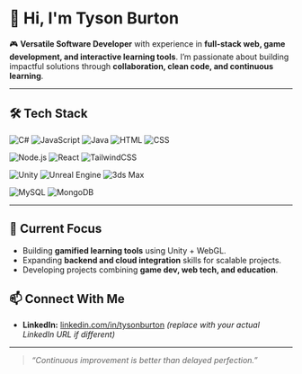 # 👋 Hi, I'm Tyson Burton

🎮 **Versatile Software Developer** with experience in **full-stack web, game development, and interactive learning tools**. I’m passionate about building impactful solutions through **collaboration, clean code, and continuous learning**.

---

## 🛠️ Tech Stack

![C#](https://img.shields.io/badge/C%23-239120?style=flat&logo=csharp&logoColor=white)
![JavaScript](https://img.shields.io/badge/JavaScript-F7DF1E?style=flat&logo=javascript&logoColor=black)
![Java](https://img.shields.io/badge/Java-ED8B00?style=flat&logo=java&logoColor=white)
![HTML](https://img.shields.io/badge/HTML5-E34F26?style=flat&logo=html5&logoColor=white)
![CSS](https://img.shields.io/badge/CSS-1572B6?style=flat&logo=css3&logoColor=white)

![Node.js](https://img.shields.io/badge/Node.js-339933?style=flat&logo=nodedotjs&logoColor=white)
![React](https://img.shields.io/badge/React-20232A?style=flat&logo=react&logoColor=61DAFB)
![TailwindCSS](https://img.shields.io/badge/TailwindCSS-38B2AC?style=flat&logo=tailwind-css&logoColor=white)

![Unity](https://img.shields.io/badge/Unity-000000?style=flat&logo=unity&logoColor=white)
![Unreal Engine](https://img.shields.io/badge/Unreal-313131?style=flat&logo=unrealengine&logoColor=white)
![3ds Max](https://img.shields.io/badge/3ds%20Max-003A60?style=flat&logo=autodesk&logoColor=white)

![MySQL](https://img.shields.io/badge/MySQL-005C84?style=flat&logo=mysql&logoColor=white)
![MongoDB](https://img.shields.io/badge/MongoDB-4EA94B?style=flat&logo=mongodb&logoColor=white)

---

## 🚀 Current Focus
- Building **gamified learning tools** using Unity + WebGL.
- Expanding **backend and cloud integration** skills for scalable projects.
- Developing projects combining **game dev, web tech, and education**.

## 📫 Connect With Me

- **LinkedIn:** [linkedin.com/in/tysonburton](https://www.linkedin.com/in/tysonburton) *(replace with your actual LinkedIn URL if different)*
---

> *“Continuous improvement is better than delayed perfection.”*

